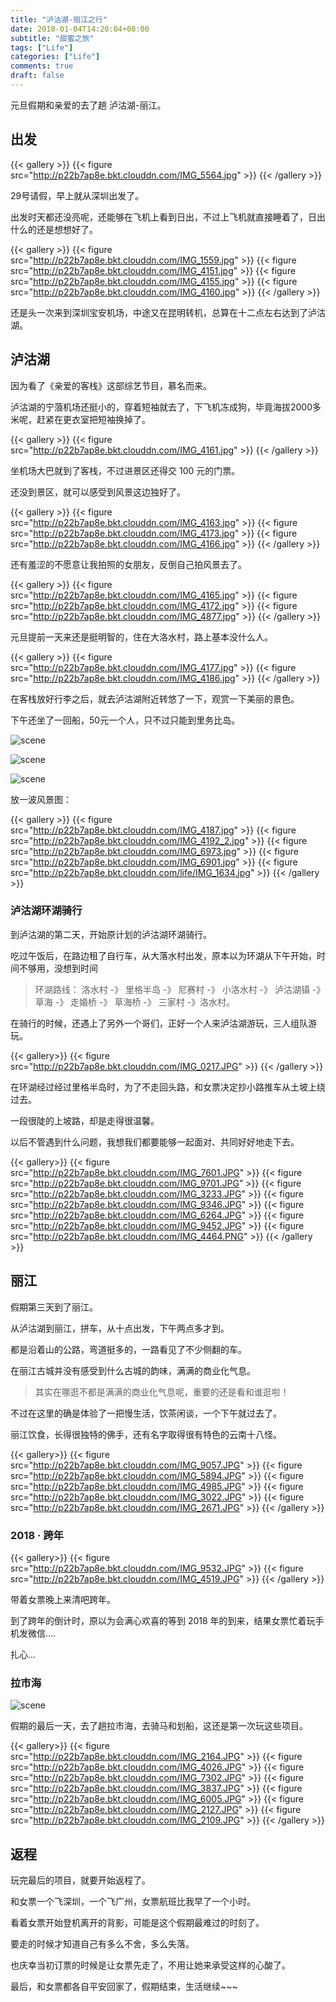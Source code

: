 ```yaml
---
title: "泸沽湖-丽江之行"
date: 2018-01-04T14:20:04+08:00
subtitle: "甜蜜之旅"
tags: ["Life"]
categories: ["Life"]
comments: true
draft: false
---
```



元旦假期和亲爱的去了趟 泸沽湖-丽江。

<!--more-->


## 出发


{{< gallery >}}
	{{< figure src="http://p22b7ap8e.bkt.clouddn.com/IMG_5564.jpg" >}}
{{< /gallery >}}


29号请假，早上就从深圳出发了。


出发时天都还没亮呢，还能够在飞机上看到日出，不过上飞机就直接睡着了，日出什么的还是想想好了。


{{< gallery >}}
	{{< figure src="http://p22b7ap8e.bkt.clouddn.com/IMG_1559.jpg" >}}
	{{< figure src="http://p22b7ap8e.bkt.clouddn.com/IMG_4151.jpg" >}}
	{{< figure src="http://p22b7ap8e.bkt.clouddn.com/IMG_4155.jpg" >}}
	{{< figure src="http://p22b7ap8e.bkt.clouddn.com/IMG_4160.jpg" >}}
{{< /gallery >}}


还是头一次来到深圳宝安机场，中途又在昆明转机，总算在十二点左右达到了泸沽湖。



## 泸沽湖


因为看了《亲爱的客栈》这部综艺节目，慕名而来。

泸沽湖的宁蒗机场还挺小的，穿着短袖就去了，下飞机冻成狗，毕竟海拔2000多米呢，赶紧在更衣室把短袖换掉了。


{{< gallery >}}
	{{< figure src="http://p22b7ap8e.bkt.clouddn.com/IMG_4161.jpg" >}}
{{< /gallery >}}


坐机场大巴就到了客栈，不过进景区还得交 100 元的门票。

还没到景区，就可以感受到风景这边独好了。


{{< gallery >}}
	{{< figure src="http://p22b7ap8e.bkt.clouddn.com/IMG_4163.jpg" >}}
	{{< figure src="http://p22b7ap8e.bkt.clouddn.com/IMG_4173.jpg" >}}
	{{< figure src="http://p22b7ap8e.bkt.clouddn.com/IMG_4166.jpg" >}}
{{< /gallery >}}


还有羞涩的不愿意让我拍照的女朋友，反倒自己拍风景去了。


{{< gallery >}}
	{{< figure src="http://p22b7ap8e.bkt.clouddn.com/IMG_4165.jpg" >}}
	{{< figure src="http://p22b7ap8e.bkt.clouddn.com/IMG_4172.jpg" >}}
	{{< figure src="http://p22b7ap8e.bkt.clouddn.com/IMG_4877.jpg" >}}
{{< /gallery >}}


元旦提前一天来还是挺明智的，住在大洛水村，路上基本没什么人。


{{< gallery >}}
	{{< figure src="http://p22b7ap8e.bkt.clouddn.com/IMG_4177.jpg" >}}
	{{< figure src="http://p22b7ap8e.bkt.clouddn.com/IMG_4186.jpg" >}}
{{< /gallery >}}


在客栈放好行李之后，就去泸沽湖附近转悠了一下，观赏一下美丽的景色。

下午还坐了一回船，50元一个人，只不过只能到里务比岛。

![scene](http://p22b7ap8e.bkt.clouddn.com/IMG_4244.jpg)

![scene](http://p22b7ap8e.bkt.clouddn.com/IMG_4191.jpg)

![scene](http://p22b7ap8e.bkt.clouddn.com/IMG_4209.jpg)

放一波风景图：

{{< gallery >}}
	{{< figure src="http://p22b7ap8e.bkt.clouddn.com/IMG_4187.jpg" >}}
	{{< figure src="http://p22b7ap8e.bkt.clouddn.com/IMG_4192_2.jpg" >}}
	{{< figure src="http://p22b7ap8e.bkt.clouddn.com/IMG_6973.jpg" >}}
	{{< figure src="http://p22b7ap8e.bkt.clouddn.com/IMG_6901.jpg" >}}
	{{< figure src="http://p22b7ap8e.bkt.clouddn.com/life/IMG_1634.jpg" >}}
{{< /gallery >}}


### 泸沽湖环湖骑行

到泸沽湖的第二天，开始原计划的泸沽湖环湖骑行。

吃过午饭后，在路边租了自行车，从大落水村出发，原本以为环湖从下午开始，时间不够用，没想到时间

> 环湖路线： 洛水村 -》 里格半岛 -》 尼赛村 -》 小洛水村 -》 泸沽湖镇 -》 草海 -》 走婚桥 -》 草海桥 -》 三家村 -》洛水村。


在骑行的时候，还遇上了另外一个哥们，正好一个人来泸沽湖游玩，三人组队游玩。


{{< gallery>}}
	{{< figure src="http://p22b7ap8e.bkt.clouddn.com/IMG_0217.JPG" >}}
{{< /gallery >}}


在环湖经过经过里格半岛时，为了不走回头路，和女票决定抄小路推车从土坡上绕过去。

一段很陡的上坡路，却是走得很温馨。

以后不管遇到什么问题，我想我们都要能够一起面对、共同好好地走下去。


{{< gallery>}}
	{{< figure src="http://p22b7ap8e.bkt.clouddn.com/IMG_7601.JPG" >}}
	{{< figure src="http://p22b7ap8e.bkt.clouddn.com/IMG_9701.JPG" >}}
	{{< figure src="http://p22b7ap8e.bkt.clouddn.com/IMG_3233.JPG" >}}
	{{< figure src="http://p22b7ap8e.bkt.clouddn.com/IMG_9346.JPG" >}}
	{{< figure src="http://p22b7ap8e.bkt.clouddn.com/IMG_6264.JPG" >}}
	{{< figure src="http://p22b7ap8e.bkt.clouddn.com/IMG_9452.JPG" >}}
	{{< figure src="http://p22b7ap8e.bkt.clouddn.com/IMG_4464.PNG" >}}
{{< /gallery >}}

## 丽江

假期第三天到了丽江。

从泸沽湖到丽江，拼车，从十点出发，下午两点多才到。

都是沿着山的公路，弯道挺多的，一路看见了不少侧翻的车。

在丽江古城并没有感受到什么古城的韵味，满满的商业化气息。

> 其实在哪逛不都是满满的商业化气息呢，重要的还是看和谁逛啦！

不过在这里的确是体验了一把慢生活，饮茶闲谈，一个下午就过去了。

丽江饮食，长得很独特的佛手，还有名字取得很有特色的云南十八怪。

{{< gallery>}}
	{{< figure src="http://p22b7ap8e.bkt.clouddn.com/IMG_9057.JPG" >}}
	{{< figure src="http://p22b7ap8e.bkt.clouddn.com/IMG_5894.JPG" >}}
	{{< figure src="http://p22b7ap8e.bkt.clouddn.com/IMG_4985.JPG" >}}
	{{< figure src="http://p22b7ap8e.bkt.clouddn.com/IMG_3022.JPG" >}}
	{{< figure src="http://p22b7ap8e.bkt.clouddn.com/IMG_2671.JPG" >}}
{{< /gallery >}}


### 2018 · 跨年

{{< gallery>}}
	{{< figure src="http://p22b7ap8e.bkt.clouddn.com/IMG_9532.JPG" >}}
	{{< figure src="http://p22b7ap8e.bkt.clouddn.com/IMG_4519.JPG" >}}
{{< /gallery >}}

带着女票晚上来清吧跨年。

到了跨年的倒计时，原以为会满心欢喜的等到 2018 年的到来，结果女票忙着玩手机发微信....

扎心...

### 拉市海


![scene](http://p22b7ap8e.bkt.clouddn.com/IMG_4544.JPG)

假期的最后一天，去了趟拉市海，去骑马和划船，这还是第一次玩这些项目。


{{< gallery>}}
	{{< figure src="http://p22b7ap8e.bkt.clouddn.com/IMG_2164.JPG" >}}
	{{< figure src="http://p22b7ap8e.bkt.clouddn.com/IMG_4026.JPG" >}}
	{{< figure src="http://p22b7ap8e.bkt.clouddn.com/IMG_7302.JPG" >}}
	{{< figure src="http://p22b7ap8e.bkt.clouddn.com/IMG_3837.JPG" >}}
	{{< figure src="http://p22b7ap8e.bkt.clouddn.com/IMG_6005.JPG" >}}
	{{< figure src="http://p22b7ap8e.bkt.clouddn.com/IMG_2127.JPG" >}}
	{{< figure src="http://p22b7ap8e.bkt.clouddn.com/IMG_2109.JPG" >}}
{{< /gallery >}}


## 返程

玩完最后的项目，就要开始返程了。

和女票一个飞深圳，一个飞广州，女票航班比我早了一个小时。

看着女票开始登机离开的背影，可能是这个假期最难过的时刻了。

要走的时候才知道自己有多么不舍，多么失落。

也庆幸当初订票的时候是让女票先走了，不用让她来承受这样的心酸了。

最后，和女票都各自平安回家了，假期结束，生活继续~~~


